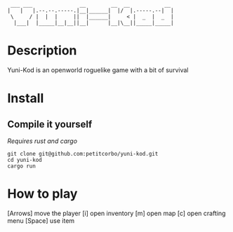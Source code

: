 ```
 ___ ___               __        __  __           __ 
|   |   |.--.--.-----.|__|______|  |/  |.-----.--|  |
 \     / |  |  |     ||  |______|     < |  _  |  _  |
  |___|  |_____|__|__||__|      |__|\__||_____|_____|
```

# Description

Yuni-Kod is an openworld roguelike game with a bit of survival

# Install
## Compile it yourself
*Requires rust and cargo*
```
git clone git@github.com:petitcorbo/yuni-kod.git
cd yuni-kod
cargo run
```
# How to play
[Arrows] move the player
[i] open inventory
[m] open map
[c] open crafting menu
[Space] use item
